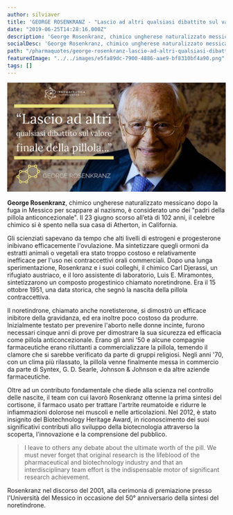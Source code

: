 ```yaml
---
author: silviaver
title: 'GEORGE ROSENKRANZ - "Lascio ad altri qualsiasi dibattito sul valore finale della pillola"'
date: "2019-06-25T14:28:16.000Z"
description: 'George Rosenkranz, chimico ungherese naturalizzato messicano dopo la fuga in Messico per scappare al nazismo, è considerato uno dei "padri della pillola anticoncezionale". Il 23 giugno scorso all’età di 102 anni, il celebre chimico si è spento nella sua casa di Atherton, in California.'
socialDesc: 'George Rosenkranz, chimico ungherese naturalizzato messicano dopo la fuga in Messico per scappare al nazismo, è considerato uno dei "padri della pillola anticoncezionale". Il 23 giugno scorso all’età di 102 anni, il celebre chimico si è spento nella sua casa di Atherton, in California.'
path: "/pharmaquotes/george-rosenkranz-lascio-ad-altri-qualsiasi-dibattito-sul-valore-finale-della-pillola/"
featuredImage: "../../images/e5fa89dc-7900-4886-aae9-bf8310bf4a90.png"
tags: []
---
```


![null](../../images/e5fa89dc-7900-4886-aae9-bf8310bf4a90.png)

**George Rosenkranz**, chimico ungherese naturalizzato messicano dopo la fuga in Messico per scappare al nazismo, è considerato uno dei "padri della pillola anticoncezionale". Il 23 giugno scorso all’età di 102 anni, il celebre chimico si è spento nella sua casa di Atherton, in California.

Gli scienziati sapevano da tempo che alti livelli di estrogeni e progesterone inibivano efficacemente l'ovulazione. Ma sintetizzare quegli ormoni da estratti animali o vegetali era stato troppo costoso e relativamente inefficace per l'uso nei contraccettivi orali commerciali. Dopo una lunga sperimentazione, Rosenkranz e i suoi colleghi, il chimico Carl Djerassi, un rifugiato austriaco, e il loro assistente di laboratorio, Luis E. Miramontes, sintetizzarono un composto progestinico chiamato noretindrone. Era il 15 ottobre 1951, una data storica, che segnò la nascita della pillola contraccettiva.

Il noretindrone, chiamato anche noretisterone, si dimostrò un efficace inibitore della gravidanza, ed era inoltre poco costoso da produrre. Inizialmente testato per prevenire l'aborto nelle donne incinte, furono necessari cinque anni di prove per dimostrare la sua sicurezza ed efficacia come pillola anticoncezionale. Erano gli anni '50 e alcune compagnie farmaceutiche erano riluttanti a commercializzare la pillola, temendo il clamore che si sarebbe verificato da parte di gruppi religiosi. Negli anni '70, con un clima più rilassato, la pillola venne finalmente messa in commercio da parte di Syntex, G. D. Searle, Johnson & Johnson e da altre aziende farmaceutiche.

Oltre ad un contributo fondamentale che diede alla scienza nel controllo delle nascite, il team con cui lavorò Rosenkranz ottenne la prima sintesi del cortisone, il farmaco usato per trattare l'artrite reumatoide e ridurre le infiammazioni dolorose nei muscoli e nelle articolazioni. Nel 2012, è stato insignito del Biotechnology Heritage Award, in riconoscimento dei suoi significativi contributi allo sviluppo della biotecnologia attraverso la scoperta, l'innovazione e la comprensione del pubblico.

> I leave to others any debate about the ultimate worth of the pill. We must never forget that original research is the lifeblood of the pharmaceutical and biotechnology industry and that an interdisciplinary team effort is the indispensable motor of significant research achievement.

Rosenkranz nel discorso del 2001, alla cerimonia di premiazione presso l'Università del Messico in occasione del 50° anniversario della sintesi del noretindrone.
